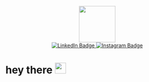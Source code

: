 <div id="header" align="center">
  <img src="https://media.giphy.com/media/M9gbBd9nbDrOTu1Mqx/giphy.gif" width="100"/>
</div>

<div id="badges" align="center">
  <a href="https://www.linkedin.com/in/artem-rimsha-b44208106/">
    <img src="https://img.shields.io/badge/LinkedIn-blue?logo=linkedin&logoColor=white&style=for-the-badge" alt="LinkedIn Badge"/>
  </a>
  <a href="https://www.instagram.com/bel__man/">
    <img src="https://img.shields.io/badge/Instagram-red?logo=instagram&logoColor=white&style=for-the-badge" alt="Instagram Badge"/>
  </a>
</div>

<div id="badges" align="center">
    <img src="https://komarev.com/ghpvc/?username=Artem020793&style=flat-square&color=blue" alt=""/>
</div>

<h1>
  hey there
  <img src="https://media.giphy.com/media/hvRJCLFzcasrR4ia7z/giphy.gif" width="30px"/>
</h1>
